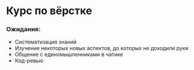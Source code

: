# Курс по вёрстке

### Ожидания:

* Систематизация знаний
* Изучение некоторых новых аспектов, до которых не доходили руки
* Общение с единомышленниками в чатике
* Код-ревью

